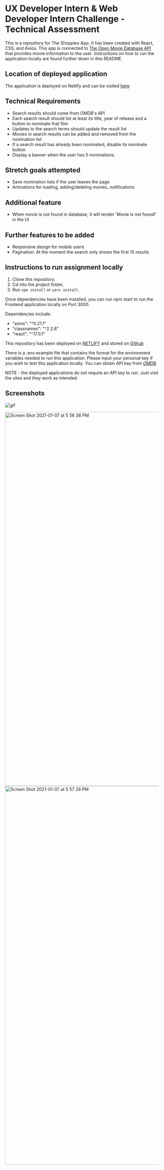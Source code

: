 # UX Developer Intern & Web Developer Intern Challenge - Technical Assessment

This is a repository for The Shoppies App. It has been created with React, CSS, and Axios. This app is connected to [The Open Movie Database API](https://www.omdbapi.com) that provides movie information to the user. Instructions on how to run the application locally are found further down in this README.

## Location of deployed application
The application is deployed on Netlify and can be visited [here](https://movie-awards.netlify.app/)

## Technical Requirements
- Search results should come from OMDB's API 
- Each search result should list at least its title, year of release and a button to nominate that film
- Updates to the search terms should update the result list
- Movies in search results can be added and removed from the nomination list
- If a search result has already been nominated, disable its nominate button
- Display a banner when the user has 5 nominations.

## Stretch goals attempted
- Save nomination lists if the user leaves the page
- Animations for loading, adding/deleting movies, notifications

## Additional feature
- When movie is not found in database, it will render 'Movie is not found!' in the UI 

## Further features to be added
- Responsive design for mobile users
- Pagination: At the moment the search only shows the first 10 results 


## Instructions to run assignment locally
1. Clone this repository.
2. Cd into the project folder, 
3. Run ```npm install``` or ```yarn install```.

Once dependencies have been installed, you can run npm start to run the Frontend application locally on Port 3000.

Dependencies include:

- "axios": "^0.21.1"
- "classnames": "^2.2.6"
- "react": "^17.0.1"

This repository has been deployed on [NETLIFY](https://movie-awards.netlify.app/) and stored on [Github](https://github.com/andreiskandar/movie-awards)

There is a .env.example file that contains the format for the environment variables needed to run this application. Please input your personal key if you wish to test this application locally. You can obtain API key from [OMDB](http://www.omdbapi.com/apikey.aspx)  

NOTE - the deployed applications do not require an API key to run. Just visit the sites and they work as intended.

## Screenshots

![gif](https://user-images.githubusercontent.com/56459037/103966043-ebf71880-5113-11eb-9c1f-69af3caa00f0.gif)


<img width="1220" alt="Screen Shot 2021-01-07 at 5 56 38 PM" src="https://user-images.githubusercontent.com/56459037/103965104-dbde3980-5111-11eb-92c5-d664d103c0bc.png">
<img width="1236" alt="Screen Shot 2021-01-07 at 5 57 28 PM" src="https://user-images.githubusercontent.com/56459037/103965106-dda7fd00-5111-11eb-9df9-b8bc295706bd.png">
